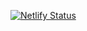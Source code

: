 [![Netlify Status](https://api.netlify.com/api/v1/badges/cac44776-b5b0-4b29-bf12-26ad375299dd/deploy-status)](https://app.netlify.com/sites/cocky-golick-aa5d6e/deploys)
